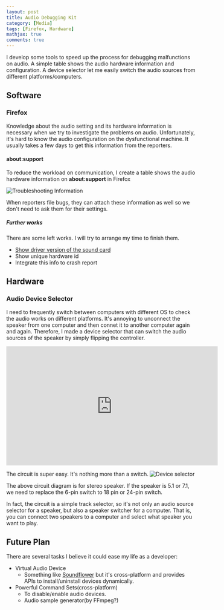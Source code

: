 ```yaml
---
layout: post
title: Audio Debugging Kit
category: [Media]
tags: [Firefox, Hardware]
mathjax: true
comments: true
---
```

I develop some tools to speed up the process for debugging malfunctions on audio.
A simple table shows the audio hardware information and configuration.
A device selector let me easily switch the audio sources
from different platforms/computers.

## Software

### Firefox
Knowledge about the audio setting and its hardware information is necessary
when we try to investigate the problems on audio.
Unfortunately, it's hard to know the audio configuration
on the dysfunctional machine.
It usually takes a few days to get this information from the reporters.

#### about:support
To reduce the workload on communication,
I create a table shows the audio hardware information
on **about:support** in Firefox

![][aboutsupport]

When reporters file bugs, they can attach these information as well
so we don't need to ask them for their settings.

##### Further works
There are some left works.
I will try to arrange my time to finish them.

- [Show driver version of the sound card][b1378633]
- Show unique hardware id
- Integrate this info to crash report

## Hardware

### Audio Device Selector
I need to frequently switch between computers with different OS
to check the audio works on different platforms.
It's annoying to unconnect the speaker from one computer
and then connet it to another computer again and again.
Therefore, I made a device selector that can switch the audio sources
of the speaker by simply flipping the controller.

<iframe width="560" height="315" src="https://www.youtube.com/embed/heBQHew3Guc" frameborder="0" gesture="media" allow="encrypted-media" allowfullscreen></iframe>

The circuit is super easy. It's nothing more than a switch.
![][deviceselector]

The above circuit diagram is for stereo speaker.
If the speaker is 5.1 or 7.1,
we need to replace the 6-pin switch to 18 pin or 24-pin switch.

In fact, the circuit is a simple track selector,
so it's not only an audio source selector for a speaker,
but also a speaker switcher for a computer.
That is, you can connect two speakers to a computer
and select what speaker you want to play.

## Future Plan

There are several tasks I believe it could ease my life as a developer:
- Virtual Audio Device
  - Something like [Soundflower][soundflower] but it's cross-platform
  and provides APIs to install/uninstall devices dynamically.
- Powerful Command Sets(cross-platform)
  - To disable/enable audio devices.
  - Audio sample generator(by FFmpeg?)

[aboutsupport]: ../images/posts/media-on-Firefox-aboutsupport.png "Troubleshooting Information"
[deviceselector]: ../images/posts/device-selector.png "Device selector"
[soundflower]: https://github.com/akhudek/Soundflower "Soundflower"

[b1378634]: https://bugzilla.mozilla.org/show_bug.cgi?id=1378634 "Bug 1378634 - Add hardware/driver information of the sound card to about:support"
[b1378633]: https://bugzilla.mozilla.org/show_bug.cgi?id=1378633 "Bug 1378633 - Add a new Cubeb API to get the hardware name, driver name and version of the sound card"